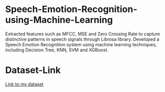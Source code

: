 # Speech-Emotion-Recognition-using-Machine-Learning
Extracted features such as MFCC, MSE and Zero Crossing Rate to capture distinctive patterns in speech signals through Librosa library. Developed a Speech Emotion Recognition system using machine learning techniques, including Decision Tree, KNN, SVM and XGBoost.

# Dataset-Link
[Link to my dataset](https://github.com/satya2908/Speech-Emotion-Recognition-using-Machine-Learning)
